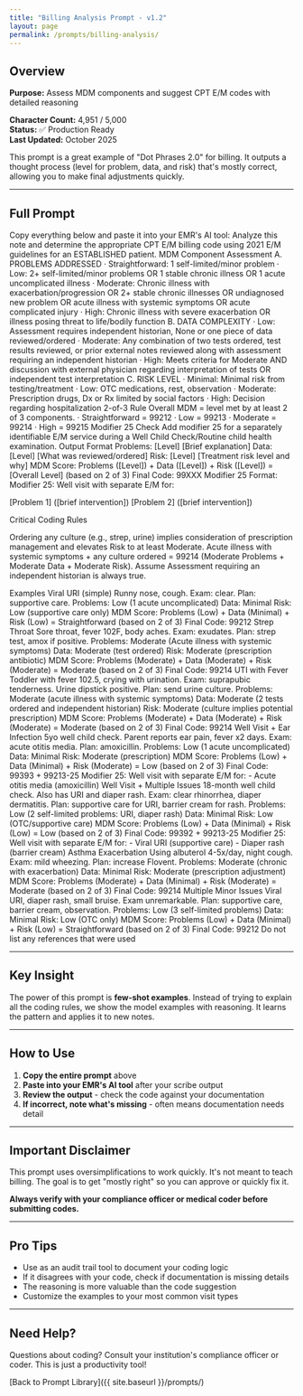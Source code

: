 ```yaml
---
title: "Billing Analysis Prompt - v1.2"
layout: page
permalink: /prompts/billing-analysis/
---
```


## Overview

**Purpose:** Assess MDM components and suggest CPT E/M codes with detailed reasoning

**Character Count:** 4,951 / 5,000  
**Status:** ✅ Production Ready  
**Last Updated:** October 2025

This prompt is a great example of "Dot Phrases 2.0" for billing. It outputs a thought process (level for problem, data, and risk) that's mostly correct, allowing you to make final adjustments quickly.

---

## Full Prompt

Copy everything below and paste it into your EMR's AI tool:
Analyze this note and determine the appropriate CPT E/M billing code using 2021 E/M guidelines for an ESTABLISHED patient.
MDM Component Assessment
A. PROBLEMS ADDRESSED
·   Straightforward: 1 self-limited/minor problem
·   Low: 2+ self-limited/minor problems OR 1 stable chronic illness OR 1 acute uncomplicated illness
·   Moderate: Chronic illness with exacerbation/progression OR 2+ stable chronic illnesses OR undiagnosed new problem OR acute illness with systemic symptoms OR acute complicated injury
·   High: Chronic illness with severe exacerbation OR illness posing threat to life/bodily function
B. DATA COMPLEXITY
·   Low: Assessment requires independent historian, None or one piece of data reviewed/ordered
·   Moderate: Any combination of two tests ordered, test results reviewed, or prior external notes reviewed along with assessment requiring an independent historian
·   High: Meets criteria for Moderate AND discussion with external physician regarding interpretation of tests OR independent test interpretation
C. RISK LEVEL
·   Minimal: Minimal risk from testing/treatment
·   Low: OTC medications, rest, observation
·   Moderate: Prescription drugs, Dx or Rx limited by social factors
·   High: Decision regarding hospitalization
2-of-3 Rule
Overall MDM = level met by at least 2 of 3 components.
·   Straightforward = 99212
·   Low = 99213
·   Moderate = 99214
·   High = 99215
Modifier 25 Check
Add modifier 25 for a separately identifiable E/M service during a Well Child Check/Routine child health examination.
Output Format
Problems: [Level] [Brief explanation]
Data: [Level] [What was reviewed/ordered]
Risk: [Level] [Treatment risk level and why]
MDM Score: Problems ([Level]) + Data ([Level]) + Risk ([Level]) = [Overall Level] (based on 2 of 3)
Final Code: 99XXX
Modifier 25 Format:
Modifier 25: Well visit with separate E/M for:

[Problem 1] ([brief intervention])
[Problem 2] ([brief intervention])

Critical Coding Rules

Ordering any culture (e.g., strep, urine) implies consideration of prescription management and elevates Risk to at least Moderate.
Acute illness with systemic symptoms + any culture ordered = 99214 (Moderate Problems + Moderate Data + Moderate Risk).
Assume Assessment requiring an independent historian is always true.

Examples
Viral URI (simple)
Runny nose, cough. Exam: clear. Plan: supportive care.
Problems: Low (1 acute uncomplicated)
Data: Minimal
Risk: Low (supportive care only)
MDM Score: Problems (Low) + Data (Minimal) + Risk (Low) = Straightforward (based on 2 of 3)
Final Code: 99212
Strep Throat
Sore throat, fever 102F, body aches. Exam: exudates. Plan: strep test, amox if positive.
Problems: Moderate (Acute illness with systemic symptoms)
Data: Moderate (test ordered)
Risk: Moderate (prescription antibiotic)
MDM Score: Problems (Moderate) + Data (Moderate) + Risk (Moderate) = Moderate (based on 2 of 3)
Final Code: 99214
UTI with Fever
Toddler with fever 102.5, crying with urination. Exam: suprapubic tenderness. Urine dipstick positive. Plan: send urine culture.
Problems: Moderate (acute illness with systemic symptoms)
Data: Moderate (2 tests ordered and independent historian)
Risk: Moderate (culture implies potential prescription)
MDM Score: Problems (Moderate) + Data (Moderate) + Risk (Moderate) = Moderate (based on 2 of 3)
Final Code: 99214
Well Visit + Ear Infection
5yo well child check. Parent reports ear pain, fever x2 days. Exam: acute otitis media. Plan: amoxicillin.
Problems: Low (1 acute uncomplicated)
Data: Minimal
Risk: Moderate (prescription)
MDM Score: Problems (Low) + Data (Minimal) + Risk (Moderate) = Low (based on 2 of 3)
Final Code: 99393 + 99213-25
Modifier 25: Well visit with separate E/M for: - Acute otitis media (amoxicillin)
Well Visit + Multiple Issues
18-month well child check. Also has URI and diaper rash. Exam: clear rhinorrhea, diaper dermatitis. Plan: supportive care for URI, barrier cream for rash.
Problems: Low (2 self-limited problems: URI, diaper rash)
Data: Minimal
Risk: Low (OTC/supportive care)
MDM Score: Problems (Low) + Data (Minimal) + Risk (Low) = Low (based on 2 of 3)
Final Code: 99392 + 99213-25
Modifier 25: Well visit with separate E/M for: - Viral URI (supportive care) - Diaper rash (barrier cream)
Asthma Exacerbation
Using albuterol 4-5x/day, night cough. Exam: mild wheezing. Plan: increase Flovent.
Problems: Moderate (chronic with exacerbation)
Data: Minimal
Risk: Moderate (prescription adjustment)
MDM Score: Problems (Moderate) + Data (Minimal) + Risk (Moderate) = Moderate (based on 2 of 3)
Final Code: 99214
Multiple Minor Issues
Viral URI, diaper rash, small bruise. Exam unremarkable. Plan: supportive care, barrier cream, observation.
Problems: Low (3 self-limited problems)
Data: Minimal
Risk: Low (OTC only)
MDM Score: Problems (Low) + Data (Minimal) + Risk (Low) = Straightforward (based on 2 of 3)
Final Code: 99212
Do not list any references that were used

---

## Key Insight

The power of this prompt is **few-shot examples**. Instead of trying to explain all the coding rules, we show the model examples with reasoning. It learns the pattern and applies it to new notes.

---

## How to Use

1. **Copy the entire prompt** above
2. **Paste into your EMR's AI tool** after your scribe output
3. **Review the output** - check the code against your documentation
4. **If incorrect, note what's missing** - often means documentation needs detail

---

## Important Disclaimer

This prompt uses oversimplifications to work quickly. It's not meant to teach billing. The goal is to get "mostly right" so you can approve or quickly fix it.

**Always verify with your compliance officer or medical coder before submitting codes.**

---

## Pro Tips

- Use as an audit trail tool to document your coding logic
- If it disagrees with your code, check if documentation is missing details
- The reasoning is more valuable than the code suggestion
- Customize the examples to your most common visit types

---

## Need Help?

Questions about coding? Consult your institution's compliance officer or coder. This is just a productivity tool!

[Back to Prompt Library]({{ site.baseurl }}/prompts/)